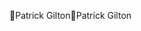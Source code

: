 Patrick Gilton                                        P a t r i c k   G i l t o n                                                                               